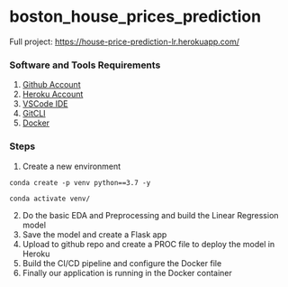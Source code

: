 # boston_house_prices_prediction

Full project: https://house-price-prediction-lr.herokuapp.com/

### Software and Tools Requirements

1. [Github Account](https://github.com)
2. [Heroku Account](https://heroku.com) 
3. [VSCode IDE](https://code.visualstudio.com/)
4. [GitCLI](https://git-scm.com/book/en/v2/Getting-Started-The-Command-Line)
5. [Docker](https://docker.com)


### Steps
1. Create a new environment

```
conda create -p venv python==3.7 -y

conda activate venv/

```

2. Do the basic EDA and Preprocessing and build the Linear Regression model
3. Save the model and create a Flask app
4. Upload to github repo and create a PROC file to deploy the model in Heroku
5. Build the CI/CD pipeline and configure the Docker file
6. Finally our application is running in the Docker container


